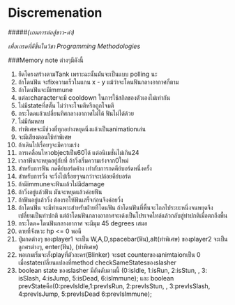 # Discremenation 
#####*(เกมการต่อสู้ขาว-ดำ)*


*เพื่อเกรดที่ดีขึ้นในวิชา Programming Methodologies*

###Memory note ต่างๆมีดังนี้
1. ยึดโครงสร้างตามTank เพราะฉะนั้นมันจะเป็นแบบ polling นะ
2. ถ้าโดนฟัน จะfixความเร็วในแกน x - y แม้ว่าจะโดนฟันกลางอากาศก็ตาม
3. ถ้าโดนฟันจะมีimmune
4. แต่ละcharacterจะมี cooldown ในการใช้สกิลของตัวเองไม่เท่ากัน
5. ไม่มีstateที่สตั๊น ไม่ว่าจะโจมตีหรือถูกโจมตี
6. กระโดดแล้วเปลี่ยนทิศกลางอากาศไม่ได้ ฟันไม่ได้ด้วย
7. ไม่มีก้มหลบ
8. ท่าพิเศษจะมีช่วงที่ทุกอย่างหยุดนิ่งแล้วเป็นanimationเล่น
9. จะมีเสียงตอนใช้ท่าพิเศษ
10. ถ้าเดินไปเรื่อยๆจะมีความเร่ง
11. การเคลื่อนไหวobjectเป็น60ได้ แต่อนิเมชั่นไม่เกิน24
12. เวลาฟันจะหยุดอยู่กับที่ ถ้าวิ่งเริ่มความเร่งจาก0ใหม่
13. สำหรับการฟัน กดคีย์บอร์ดค้าง เท่ากับการกดคีย์บอร์ดหนึ่งครั้ง
14. สำหรับการวิ่ง จะวิ่งไปเรื่อยๆจนกว่าจะปล่อยคีย์บอร์ด
15. ถ้ามีimmuneจะฟันแล้วไม่มีdamage
16. ถ้าวิ่งอยู่แล้วฟัน มันจะหยุดแล้วค่อยฟัน
17. ถ้าฟันอยู่แล้ววิ่ง ต้องรอให้ฟันเสร็จก่อนจึงค่อยวิ่ง
18. ถ้าโดนฟัน จะมีท่าเฉพาะสำหรับฝ่ายที่โดนฟัน ถ้าโดนฟันที่พื้นจะไถลไประยะหนึ่งจนหยุดจึงเปลี่ยนเป็นท่าปกติ แต่ถ้าโดนฟันกลางอากาศจะเด้งเป็นโปรเจคไทล์แล้วกลับสู่ท่าปกติเมื่อตกถึงพื้น
19. กระโดด+โดนฟันกลางอากาศ จะมีมุม 45 degrees เสมอ
20. ตายที่จังหวะ hp <= 0 พอดี
21. ปุ่มกดต่างๆ ของplayer1 จะเป็น W,A,D,spacebar(ฟัน),alt(ท่าพิเศษ)    ของplayer2 จะเป็นลูกศรต่างๆ, enter(ฟัน), \(ท่าพิเศษ)
22. พอเกมเริ่มจะสั่งplayที่ตัวละคร(Blinker) จะset counterของanimtaionเป็น 0 เมื่อstateเปลี่ยนแปลงที่method checkSameStatesของslasher
23. boolean state ของslasher มีอันดับตามนี้ (0:isIdle, 1:isRun, 2:isStun, , 3: isSlash, 4:isJump, 5:isDead, 6:isImmune); และ boolean prevStateคือ(0:prevIsIdle,1:prevIsRun, 2:prevIsStun, , 3:prevIsSlash, 4:prevIsJump, 5:prevIsDead 6:prevIsImmune);
